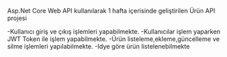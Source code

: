 Asp.Net Core Web API kullanılarak 1 hafta içerisinde geliştirilen Ürün API projesi

-Kullanıcı giriş ve çıkış işlemleri yapabilmekte.
-Kullanıcılar işlem yaparken JWT Token ile işlem yapabilmekte.
-Ürün listeleme,ekleme,güncelleme ve silme işlemleri yapılabilmekte.
-Idye göre ürün listelenebilmekte
